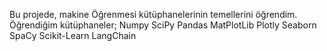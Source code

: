 Bu projede, makine Öğrenmesi kütüphanelerinin temellerini öğrendim. Öğrendiğim kütüphaneler;
Numpy
SciPy
Pandas
MatPlotLib
Plotly
Seaborn
SpaCy
Scikit-Learn
LangChain
